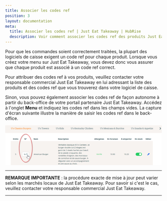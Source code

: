 ```yaml
---
title: Associer les codes ref
position: 3
layout: documentation
meta:
  title: Associer les codes ref | Just Eat Takeaway | HubRise
  description: Voir comment associer les codes ref des produits Just Eat Takeaway avec d'autres applications après avoir connecté votre logiciel de caisse à HubRise.
---
```


Pour que les commandes soient correctement traitées, la plupart des logiciels de caisse exigent un code ref pour chaque produit. Lorsque vous créez votre menu sur Just Eat Takeaway, vous devez donc vous assurer que chaque produit est associé à un code ref correct.

Pour attribuer des codes ref à vos produits, veuillez contacter votre responsable commercial Just Eat Takeaway en lui adressant la liste des produits et des codes ref que vous trouverez dans votre logiciel de caisse.

Sinon, vous pouvez également associer les codes ref de façon autonome à partir du back-office de votre portail partenaire Just Eat Takeaway. Accédez à l'onglet **Menu** et indiquez les codes ref dans les champs vides. La capture d'écran suivante illustre la manière de saisir les codes ref dans le back-office.

![Saisie des codes ref sur le portail Just Eat Takeaway](../images/006-fr-jet-entering-ref-codes.png)

---

**REMARQUE IMPORTANTE** : la procédure exacte de mise à jour peut varier selon les marchés locaux de Just Eat Takeaway. Pour savoir si c'est le cas, veuillez contacter votre responsable commercial Just Eat Takeaway.

---
